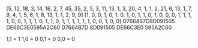 [5, 12, 18, 3, 14, 16, 2, 7, 45, 35, 2, 5, 3, 11, 13, 1, 3, 20, 4, 1, 1, 2, 21, 6, 13, 1, 7, 9, 4, 1, 5, 6, 1, 8, 13, 1, 1, 2, 9, 9]
[1, 0, 0, 1, 0, 1, 0, 1, 0, 1, 1, 0, 1, 0, 0, 0, 1, 1, 1, 1, 0, 0, 1, 1, 1, 0, 1, 1, 0, 1, 1, 1, 1, 1, 1, 0, 0, 1, 0, 0]
D7664B7D8D091505 DE66C3E0595A2C60
D7664B7D 8D091505 DE66C3E0 595A2C60


1,1 = 1
1,0 = 0
0,1 = 0
0,0 = 0